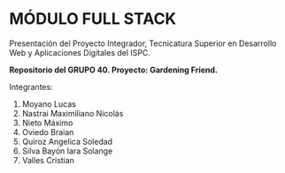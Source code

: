 # MÓDULO FULL STACK
Presentación del Proyecto Integrador, Tecnicatura Superior en Desarrollo Web y Aplicaciones Digitales del ISPC.

**Repositorio del GRUPO 40. Proyecto: Gardening Friend.**

Integrantes:
1.	Moyano Lucas
2.	Nastrai Maximiliano Nicolás
3.	Nieto Máximo
4.	Oviedo Braian
5.	Quiroz Angelica Soledad
6.	Silva Bayón Iara Solange
7.	Valles Cristian	
